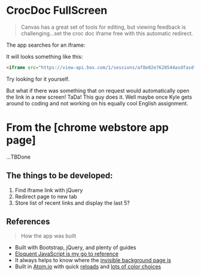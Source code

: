 CrocDoc FullScreen
===================
> Canvas has a great set of tools for editing, but viewing feedback is challenging...set the croc doc iframe free with this automatic redirect.

The app searches for an iframe:

It will looks something like this:
```html
<iframe src="https://view-api.box.com/1/sessions/af8e02e7628544asdfasdfkljhasdf0828347/view" allowfullscreen="" data-reactid=".0.1"></iframe>
```
Try looking for it yourself.

But what if there was something that on request would automatically open the link in a new screen!
TaDa! This guy does it. Well maybe once Kyle gets around to coding and not working on his equally cool English assignment.


# From the [chrome webstore app page]
...TBDone

## The things to be developed:
1. Find iframe link with jQuery
1. Redirect page to new tab
1. Store list of recent links and display the last 5?

## References
> How the app was built

- Built with Bootstrap, jQuery, and plenty of guides
- [Eloquent JavaScript is my go to reference](http://eloquentjavascript.net/03_functions.html)
- It always helps to know where the [invisible background page is](http://stackoverflow.com/questions/10257301/where-to-read-console-messages-from-background-js-in-a-chrome-extension)
- Built in [Atom.io](https://atom.io/) with quick [reloads](https://chrome.google.com/webstore/detail/extensions-reloader/fimgfedafeadlieiabdeeaodndnlbhid) and [lots of color choices](http://coolors.co/app/)
